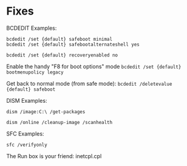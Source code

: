 # Fixes


BCDEDIT Examples:

    bcdedit /set {default} safeboot minimal
    bcdedit /set {default} safebootalternateshell yes


`bcdedit /set {default} recoveryenabled no`


Enable the handy "F8 for boot options" mode
`bcdedit /set {default} bootmenupolicy legacy`

Get back to normal mode (from safe mode):
`bcdedit /deletevalue {default} safeboot`

DISM Examples:

`dism /image:C:\ /get-packages`

`dism /online /cleanup-image /scanhealth`

SFC Examples:

`sfc /verifyonly`

The Run box is your friend:
    inetcpl.cpl
